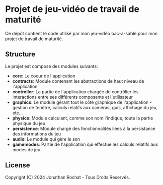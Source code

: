 # Projet de jeu-vidéo de travail de maturité
Ce dépôt contient le code utilisé par mon jeu-vidéo bac-à-sable pour mon projet de travail de maturité.
## Structure
Le projet est composé des modules suivants:
- **core**: Le coeur de l'application
- **contracts**: Module contenant les abstractions de haut niveau de l'application
- **controller**: La partie de l'application chargée de contrôller les interactions entre ses différents composants et l'utilisateur
- **graphics**: Le module gérant tout le côté graphique de l'application - gestion de fenêtre, calculs relatifs aux caméras, guis, affichage du jeu, etc...
- **physics**: Module calculant, comme son nom l'indique, toute la partie physique du jeu
- **persistence**: Module chargé des fonctionnalités liées à la persistance des informations du jeu
- **audio**: Le module qui gère le son
- **gamemodes**: Partie de l'application qui effectue les calculs relatifs aux modes de jeu
## License
Copyright (C) 2024 Jonathan Rochat - Tous Droits Réservés.
